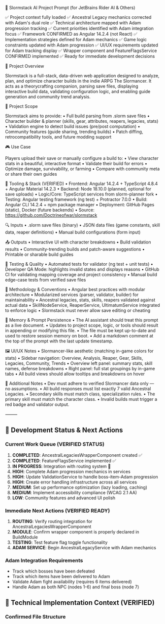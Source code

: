 <!-- Last updated: 20:55 PM CST 2025-06-20 -->
🧠 Slormstack AI Project Prompt (for JetBrains Rider AI & Others)

✅ Project context fully loaded
✅ Ancestral Legacy mechanics corrected with Adam's dual role
✅ Technical architecture mapped with Adam progression tracking
✅ Current priorities identified with Adam integration focus
✅ Framework CONFIRMED as Angular 14.2.4 (not React)
✅ Implementation strategies defined for Adam mechanics
✅ Game logic constraints updated with Adam progression
✅ UI/UX requirements updated for Adam tracking display
✅ Wrapper component and FeatureFlagsService CONFIRMED implemented
✅ Ready for immediate development decisions

🧩 Project Overview

Slormstack is a full-stack, data-driven web application designed to analyze, plan, and optimize character builds in the indie ARPG The Slormancer. It acts as a theorycrafting companion, parsing save files, displaying interactive build data, validating configuration logic, and enabling guide generation and community trend analysis.

🎯 Project Scope

Slormstack aims to provide:
•	Full build parsing from .slorm save files
•	Character builder & planner (skills, gear, attributes, reapers, legacies, stats)
•	Validation engine to detect build issues (pre/post computation)
•	Community features (guide sharing, trending builds)
•	Patch diffing, retrocompatibility tools, and future modding support

🎮 Use Case

Players upload their save or manually configure a build to:
•	View character stats in a beautiful, interactive format
•	Validate their build for errors
•	Optimize damage, survivability, or farming
•	Compare with community meta or share their own guides

🧰 Tooling & Stack (VERIFIED)
•	Frontend: Angular 14.2.4 + TypeScript 4.8.4 + Angular Material 14.2.3
•	Backend: Node 18.10.0 (planned, optional for save uploads)
•	Logic/Core: TypeScript services from slorm-planner fork
•	Testing: Angular testing framework (ng test) + Protractor 7.0.0
•	Build: Angular CLI 14.2.4 + npm package manager
•	Deployment: GitHub Pages (static), Docker (future backends)
•	Source: https://github.com/Doctrineofwar/slormstack

🔍 Inputs
•	.slorm save files (binary)
•	JSON data files (game constants, skill data, reaper definitions)
•	Manual build configurations (form input)

📤 Outputs
•	Interactive UI with character breakdowns
•	Build validation results
•	Community-trending builds and patch-aware suggestions
•	Printable or sharable build guides

🧪 Testing & Quality
•	Automated tests for validator (ng test + unit tests)
•	Developer QA Mode: highlights invalid states and displays reasons
•	GitHub CI for validating mapping coverage and project consistency
•	Manual build edge-case tests from verified save files

🧭 Methodology & Conventions
•	Angular best practices with modular architecture
•	Modularized services (parser, validator, builder) for maintainability
•	Ancestral legacies, stats, skills, reapers validated against actual data
•	SkillNodeService, ReaperService, UltimatumService integrated to enforce logic
•	Slormstack must never allow save editing or cheating

🧠 Memory & Prompt Persistence
•	The AI assistant should treat this prompt as a live document.
•	Updates to project scope, logic, or tools should result in appending or modifying this file.
•	The file must be kept up-to-date and used to restore session memory on boot.
•	Add a markdown comment at the top of the prompt with the last update timestamp.

🖼️ UI/UX Notes
•	Slormancer-like aesthetic (matching in-game colors for stats)
•	Sidebar navigation: Overview, Analysis, Reaper, Gear, Skills, Legacies, Community, Trends
•	Overview left panel: summary stats, skill names, defense breakdowns
•	Right panel: full stat groupings by in-game tabs
•	All build views should allow tooltips and breakdowns on hover

🧾 Additional Notes
•	Dev must adhere to verified Slormancer data only — no assumptions.
•	All build responses must list exactly 7 valid Ancestral Legacies.
•	Secondary skills must match class, specialization rules.
•	The primary skill must match the character class.
•	Invalid builds must trigger a red badge and validator output.

⸻

## 🎯 Development Status & Next Actions

### Current Work Queue (VERIFIED STATUS)
1. **COMPLETED**: AncestralLegaciesWrapperComponent created ✅
2. **COMPLETED**: FeatureFlagsService implemented ✅
3. **IN PROGRESS**: Integration with routing system 🔄
4. **HIGH**: Complete Adam progression mechanics in services
5. **HIGH**: Update ValidationService to handle boss-item-Adam progression
6. **HIGH**: Create error handling infrastructure across all services
7. **MEDIUM**: Set up performance optimization (lazy loading, caching)
8. **MEDIUM**: Implement accessibility compliance (WCAG 2.1 AA)
9. **LOW**: Community features and advanced UI polish

### Immediate Next Actions (VERIFIED READY)
1. **ROUTING**: Verify routing integration for AncestralLegaciesWrapperComponent
2. **MODULE**: Confirm wrapper component is properly declared in BuildModule
3. **TESTING**: Test feature flag toggle functionality
4. **ADAM SERVICE**: Begin AncestralLegacyService with Adam mechanics

### Adam Integration Requirements
- Track which bosses have been defeated
- Track which items have been delivered to Adam
- Validate Adam fight availability (requires 6 items delivered)
- Handle Adam as both NPC (nodes 1-6) and final boss (node 7)

## 🔧 Technical Implementation Context (VERIFIED)

### Confirmed File Structure